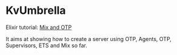 # KvUmbrella

Elixir tutorial: [Mix and OTP](https://elixir-lang.org/getting-started/mix-otp/introduction-to-mix.html)

It aims at showing how to create a server using OTP, Agents, OTP, Supervisors, ETS and Mix so far.
